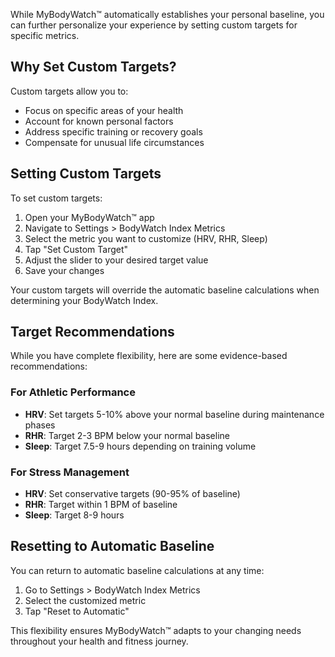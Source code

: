 While MyBodyWatch™ automatically establishes your personal baseline, you can further personalize your experience by setting custom targets for specific metrics.

## Why Set Custom Targets?

Custom targets allow you to:

- Focus on specific areas of your health
- Account for known personal factors
- Address specific training or recovery goals
- Compensate for unusual life circumstances

## Setting Custom Targets

To set custom targets:

1. Open your MyBodyWatch™ app
2. Navigate to Settings > BodyWatch Index Metrics
3. Select the metric you want to customize (HRV, RHR, Sleep)
4. Tap "Set Custom Target"
5. Adjust the slider to your desired target value
6. Save your changes

Your custom targets will override the automatic baseline calculations when determining your BodyWatch Index.

## Target Recommendations

While you have complete flexibility, here are some evidence-based recommendations:

### For Athletic Performance
- **HRV**: Set targets 5-10% above your normal baseline during maintenance phases
- **RHR**: Target 2-3 BPM below your normal baseline
- **Sleep**: Target 7.5-9 hours depending on training volume

### For Stress Management
- **HRV**: Set conservative targets (90-95% of baseline)
- **RHR**: Target within 1 BPM of baseline
- **Sleep**: Target 8-9 hours

## Resetting to Automatic Baseline

You can return to automatic baseline calculations at any time:

1. Go to Settings > BodyWatch Index Metrics
2. Select the customized metric
3. Tap "Reset to Automatic"

This flexibility ensures MyBodyWatch™ adapts to your changing needs throughout your health and fitness journey.